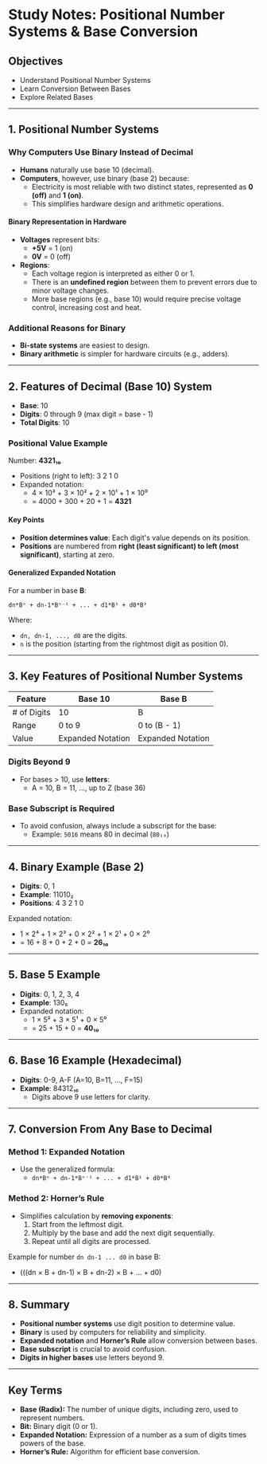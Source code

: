 # Study Notes: Positional Number Systems & Base Conversion

## Objectives
- Understand Positional Number Systems
- Learn Conversion Between Bases
- Explore Related Bases

---

## 1. Positional Number Systems

### Why Computers Use Binary Instead of Decimal
- **Humans** naturally use base 10 (decimal).
- **Computers**, however, use binary (base 2) because:
  - Electricity is most reliable with two distinct states, represented as **0 (off)** and **1 (on)**.
  - This simplifies hardware design and arithmetic operations.

#### Binary Representation in Hardware
- **Voltages** represent bits:
  - **+5V** = 1 (on)
  - **0V** = 0 (off)
- **Regions**:
  - Each voltage region is interpreted as either 0 or 1.
  - There is an **undefined region** between them to prevent errors due to minor voltage changes.
  - More base regions (e.g., base 10) would require precise voltage control, increasing cost and heat.

### Additional Reasons for Binary
- **Bi-state systems** are easiest to design.
- **Binary arithmetic** is simpler for hardware circuits (e.g., adders).

---

## 2. Features of Decimal (Base 10) System

- **Base**: 10
- **Digits**: 0 through 9 (max digit = base - 1)
- **Total Digits**: 10

### Positional Value Example

Number: **4321₁₀**

- Positions (right to left): 3 2 1 0
- Expanded notation:
  - 4 × 10³ + 3 × 10² + 2 × 10¹ + 1 × 10⁰
  - = 4000 + 300 + 20 + 1 = **4321**

#### Key Points
- **Position determines value**: Each digit's value depends on its position.
- **Positions** are numbered from **right (least significant) to left (most significant)**, starting at zero.

#### Generalized Expanded Notation

For a number in base **B**:

`dn*Bⁿ + dn-1*Bⁿ⁻¹ + ... + d1*B¹ + d0*B⁰`

Where:
- `dn, dn-1, ..., d0` are the digits.
- `n` is the position (starting from the rightmost digit as position 0).

---

## 3. Key Features of Positional Number Systems

| Feature     | Base 10        | Base B           |
|-------------|----------------|------------------|
| # of Digits | 10             | B                |
| Range       | 0 to 9         | 0 to (B - 1)     |
| Value       | Expanded Notation | Expanded Notation |

### Digits Beyond 9
- For bases > 10, use **letters**:
  - A = 10, B = 11, ..., up to Z (base 36)

### **Base Subscript is Required**
- To avoid confusion, always include a subscript for the base:
  - Example: `5016` means 80 in decimal (`80₁₀`)

---

## 4. Binary Example (Base 2)

- **Digits**: 0, 1
- **Example**: 11010₂
- **Positions**: 4 3 2 1 0

Expanded notation:
- 1 × 2⁴ + 1 × 2³ + 0 × 2² + 1 × 2¹ + 0 × 2⁰
- = 16 + 8 + 0 + 2 + 0 = **26₁₀**

---

## 5. Base 5 Example

- **Digits**: 0, 1, 2, 3, 4
- **Example**: 130₅
- Expanded notation:
  - 1 × 5² + 3 × 5¹ + 0 × 5⁰
  - = 25 + 15 + 0 = **40₁₀**

---

## 6. Base 16 Example (Hexadecimal)

- **Digits**: 0-9, A-F (A=10, B=11, ..., F=15)
- **Example**: 84312₁₆
  - Digits above 9 use letters for clarity.

---

## 7. Conversion From Any Base to Decimal

### Method 1: Expanded Notation
- Use the generalized formula:
  - `dn*Bⁿ + dn-1*Bⁿ⁻¹ + ... + d1*B¹ + d0*B⁰`

### Method 2: Horner’s Rule
- Simplifies calculation by **removing exponents**:
  1. Start from the leftmost digit.
  2. Multiply by the base and add the next digit sequentially.
  3. Repeat until all digits are processed.

Example for number `dn dn-1 ... d0` in base B:
- (((dn × B + dn-1) × B + dn-2) × B + ... + d0)

---

## 8. Summary

- **Positional number systems** use digit position to determine value.
- **Binary** is used by computers for reliability and simplicity.
- **Expanded notation** and **Horner’s Rule** allow conversion between bases.
- **Base subscript** is crucial to avoid confusion.
- **Digits in higher bases** use letters beyond 9.

---

## Key Terms

- **Base (Radix):** The number of unique digits, including zero, used to represent numbers.
- **Bit:** Binary digit (0 or 1).
- **Expanded Notation:** Expression of a number as a sum of digits times powers of the base.
- **Horner’s Rule:** Algorithm for efficient base conversion.

